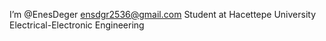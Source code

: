I’m @EnesDeger
ensdgr2536@gmail.com
Student at Hacettepe University Electrical-Electronic Engineering

<!---
EnesDeger/EnesDeger is a ✨ special ✨ repository because its `README.md` (this file) appears on your GitHub profile.
You can click the Preview link to take a look at your changes.
--->
